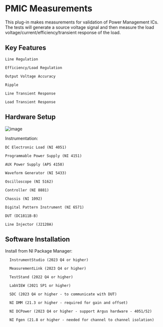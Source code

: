 # PMIC Measurements

This plug-in makes measurements for validation of Power Management ICs. The tests will generate a source voltage signal and then measure the load voltage/current/efficiency/transient response of the load.

## Key Features

    Line Regulation

    Efficiency/Load Regulation

    Output Voltage Accuracy

    Ripple

    Line Transient Response

    Load Transient Response

## Hardware Setup
 ![image](https://github.com/NI-MeasurementLink-Plug-Ins/pmic-labview/assets/158544163/250de597-a185-4c6a-935b-940b35df2d0a)


Instrumentation:

    DC Electronic Load (NI 4051)

    Programmable Power Supply (NI 4151)

    AUX Power Supply (APS 4158)

    Waveform Generator (NI 5433)

    Oscilloscope (NI 5162)

    Controller (NI 8881)

    Chassis (NI 1092)

    Digital Pattern Instrument (NI 6571)

    DUT (DC1811B-B)

    Line Injector (J2120A)




## Software Installation

Install from NI Package Manager:

      InstrumentStudio (2023 Q4 or higher)
      
      MeasurementLink (2023 Q4 or higher)
      
      TestStand (2022 Q4 or higher)
      
      LabVIEW (2021 SP1 or higher)
      
      SDC (2023 Q4 or higher - to communicate with DUT)
      
      NI DMM (21.3 or higher - required for gain and offset)
      
      NI DCPower (2023 Q4 or higher - support Argus hardware - 4051/52)
      
      NI Fgen (21.8 or higher - needed for channel to channel isolation)



